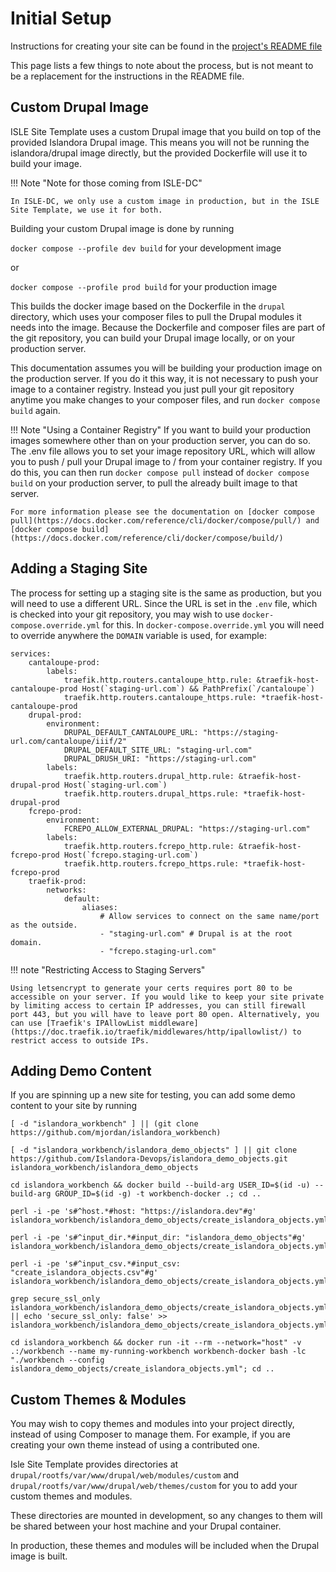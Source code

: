 # Initial Setup

Instructions for creating your site can be found in the [project's README file](https://github.com/Islandora-Devops/isle-site-template)

This page lists a few things to note about the process, but is not meant to be a replacement for the instructions in the README file.

## Custom Drupal Image

ISLE Site Template uses a custom Drupal image that you build on top of the provided Islandora Drupal image. This means you will not be running the islandora/drupal image directly, but the provided Dockerfile will use it to build your image.

!!! Note "Note for those coming from ISLE-DC"

    In ISLE-DC, we only use a custom image in production, but in the ISLE Site Template, we use it for both.

Building your custom Drupal image is done by running

`docker compose --profile dev build` for your development image

or

`docker compose --profile prod build` for your production image

This builds the docker image based on the Dockerfile in the `drupal` directory, which uses your composer files to pull the Drupal modules it needs into the image. Because the Dockerfile and composer files are part of the git repository, you can build your Drupal image locally, or on your production server.

This documentation assumes you will be building your production image on the production server. If you do it this way, it is not necessary to push your image to a container registry. Instead you just pull your git repository anytime you make changes to your composer files, and run `docker compose build` again.

!!! Note "Using a Container Registry"
    If you want to build your production images somewhere other than on your production server, you can do so. The .env file allows you to set your image repository URL, which will allow you to push / pull your Drupal image to / from your container registry. If you do this, you can then run `docker compose pull` instead of `docker compose build` on your production server, to pull the already built image to that server.

    For more information please see the documentation on [docker compose pull](https://docs.docker.com/reference/cli/docker/compose/pull/) and [docker compose build](https://docs.docker.com/reference/cli/docker/compose/build/)

## Adding a Staging Site

The process for setting up a staging site is the same as production, but you will need to use a different URL. Since the URL is set in the `.env` file, which is checked into your git repository, you may wish to use `docker-compose.override.yml` for this. In `docker-compose.override.yml` you will need to override anywhere the `DOMAIN` variable is used, for example:

```
services:
    cantaloupe-prod:
        labels:
            traefik.http.routers.cantaloupe_http.rule: &traefik-host-cantaloupe-prod Host(`staging-url.com`) && PathPrefix(`/cantaloupe`)
            traefik.http.routers.cantaloupe_https.rule: *traefik-host-cantaloupe-prod
    drupal-prod:
        environment:
            DRUPAL_DEFAULT_CANTALOUPE_URL: "https://staging-url.com/cantaloupe/iiif/2"
            DRUPAL_DEFAULT_SITE_URL: "staging-url.com"
            DRUPAL_DRUSH_URI: "https://staging-url.com"
        labels:
            traefik.http.routers.drupal_http.rule: &traefik-host-drupal-prod Host(`staging-url.com`)
            traefik.http.routers.drupal_https.rule: *traefik-host-drupal-prod
    fcrepo-prod:
        environment:
            FCREPO_ALLOW_EXTERNAL_DRUPAL: "https://staging-url.com"
        labels:
            traefik.http.routers.fcrepo_http.rule: &traefik-host-fcrepo-prod Host(`fcrepo.staging-url.com`)
            traefik.http.routers.fcrepo_https.rule: *traefik-host-fcrepo-prod
    traefik-prod:
        networks:
            default:
                aliases:
                    # Allow services to connect on the same name/port as the outside.
                    - "staging-url.com" # Drupal is at the root domain.
                    - "fcrepo.staging-url.com"
```

!!! note "Restricting Access to Staging Servers"

    Using letsencrypt to generate your certs requires port 80 to be accessible on your server. If you would like to keep your site private by limiting access to certain IP addresses, you can still firewall port 443, but you will have to leave port 80 open. Alternatively, you can use [Traefik's IPAllowList middleware](https://doc.traefik.io/traefik/middlewares/http/ipallowlist/) to restrict access to outside IPs.

## Adding Demo Content

If you are spinning up a new site for testing, you can add some demo content to your site by running
```
[ -d "islandora_workbench" ] || (git clone https://github.com/mjordan/islandora_workbench)

[ -d "islandora_workbench/islandora_demo_objects" ] || git clone https://github.com/Islandora-Devops/islandora_demo_objects.git islandora_workbench/islandora_demo_objects

cd islandora_workbench && docker build --build-arg USER_ID=$(id -u) --build-arg GROUP_ID=$(id -g) -t workbench-docker .; cd ..

perl -i -pe 's#^host.*#host: "https://islandora.dev"#g' islandora_workbench/islandora_demo_objects/create_islandora_objects.yml

perl -i -pe 's#^input_dir.*#input_dir: "islandora_demo_objects"#g' islandora_workbench/islandora_demo_objects/create_islandora_objects.yml

perl -i -pe 's#^input_csv.*#input_csv: "create_islandora_objects.csv"#g' islandora_workbench/islandora_demo_objects/create_islandora_objects.yml

grep secure_ssl_only islandora_workbench/islandora_demo_objects/create_islandora_objects.yml || echo 'secure_ssl_only: false' >> islandora_workbench/islandora_demo_objects/create_islandora_objects.yml

cd islandora_workbench && docker run -it --rm --network="host" -v .:/workbench --name my-running-workbench workbench-docker bash -lc "./workbench --config islandora_demo_objects/create_islandora_objects.yml"; cd ..
```

## Custom Themes & Modules

You may wish to copy themes and modules into your project directly, instead of using Composer to manage them. For example, if you are creating your own theme instead of using a contributed one.

Isle Site Template provides directories at `drupal/rootfs/var/www/drupal/web/modules/custom` and `drupal/rootfs/var/www/drupal/web/themes/custom` for you to add your custom themes and modules.

These directories are mounted in development, so any changes to them will be shared between your host machine and your Drupal container.

In production, these themes and modules will be included when the Drupal image is built.
